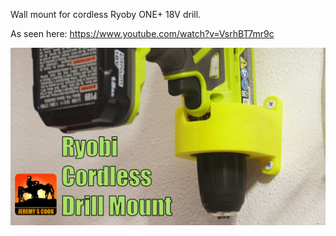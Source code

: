 Wall mount for cordless Ryoby ONE+ 18V drill.

As seen here: https://www.youtube.com/watch?v=VsrhBT7mr9c

![image](logo-template-ryobi.jpg)
